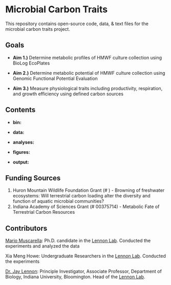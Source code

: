 Microbial Carbon Traits
=====================

This repository contains open-source code, data, & text files for the microbial carbon traits project. 

## Goals

* **Aim 1.)** Determine metabolic profiles of HMWF culture collection using BioLog EcoPlates 

* **Aim 2.)** Determine metabolic potential of HMWF culture collection using Genomic Functional Potential Evaluation

* **Aim 3.)** Measure physiological traits including productivity, respiration, and growth efficiency using defined carbon sources

## Contents

* **bin:** 

* **data:**

* **analyses:**

* **figures:**

* **output:**

## Funding Sources  
  1. Huron Mountain Wildlife Foundation Grant (# ) - Browning of freshwater ecosystems: Will terrestrial carbon loading alter the diversity and function of aquatic microbial communities?  
  2. Indiana Academy of Sciences Grant (# 00375714) - Metabolic Fate of Terrestrial Carbon Resources

## Contributors

[Mario Muscarella](http://mmuscarella.github.io/): Ph.D. candidate in the [Lennon Lab](http://www.indiana.edu/~microbes/people.php). Conducted the experiments and analyzed the data

Xia Meng Howe: Undergraduate Researchers in the [Lennon Lab](http://www.indiana.edu/~microbes/people.php). Conducted the experiments

[Dr. Jay Lennon](http://www.indiana.edu/~microbes/people.php): Principle Investigator, Associate Professor, Department of Biology, Indiana University, Bloomington. Head of the [Lennon Lab](http://www.indiana.edu/~microbes/people.php). 


